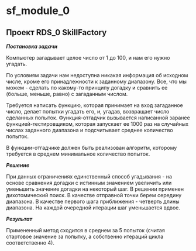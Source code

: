 # sf_module_0
## Проект RDS_0 SkillFactory

***Постановка задачи***

Компьютер загадывает целое число от 1 до 100, и нам его нужно угадать. 

По условиям задачи нам недоступна никакая информация об исходном числе, кроме его принадлежности к заданному диапазону.
Все, что мы можем - сделать по какому-то принципу догадку и сравнить ее (больше, меньше, равно) с загаданным числом.

Требуется написать функцию, которая принимает на вход загаданное число, делает попытки угадать его, и, угадав, возвращает число сделанных попыток. Функция-отгадчик вызывается написанной заранее функцией-тестировщиком, которая запускает ее 1000 раз на случайных числах заданного диапазона и подсчитывает среднее количество попыток.

В функции-отгадчике должен быть реализован алгоритм, которому требуется в среднем минимальное количество попыток.

***Решение***

При данных ограничениях единственный способ угадывания - на основе сравнения догадки с истинным значением увеличить или уменьшить значение догадки на некоторый шаг.
В решении применен дихотомический поиск. В качестве отправной точки берем середину диапазона. 
В качестве первого шага приближения - четверть длины диапазона. На каждой очередной итерации шаг уменьшается вдвое. 

***Результат***

Примененный метод сходится в среднем за 5 попыток (считая стартовое значение за попытку, а собственно итераций цикла соответственно 4).
